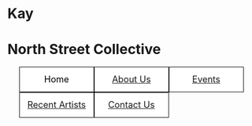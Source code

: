 # Kay
<!DOCTYPE html>
<html lang="en">
<head>
    <meta charset="UTF-8">
    <meta name="viewport" content="width=device-width, initial-scale=1, shrink-to-fit=no">
    <title>North Street Collective</title>
    <link rel="stylesheet" href="https://stackpath.bootstrapcdn.com/bootstrap/4.4.1/css/bootstrap.min.css" integrity="sha384-Vkoo8x4CGsO3+Hhxv8T/Q5PaXtkKtu6ug5TOeNV6gBiFeWPGFN9MuhOf23Q9Ifjh" crossorigin="anonymous">
    <link rel="stylesheet" href="home.css">
    <link href="https://fonts.googleapis.com/css?family=Montserrat&display=swap" rel="stylesheet"> 
    <style>
      #container ul{
        list-style:none;
        align-content: center;
      }
      #container ul li{
        background-color:white;
        color: black;
        width: 150px;
        border:1px solid black;
        height: 50px;
        line-height: 50px;
        text-align: center;
        float:left;
        font-size: 18px;
      }
      #container ul li:hover{
        background-color: black;
        color: white;
      }
    </style>
</head>
  <h1>North Street Collective</h1>
    <div id="container">
      <ul>
        <li>Home</li>
        <li><a href="./about us.html">About Us</a></li>
        <li><a href="./events.html">Events</a></li>
        <li><a href="./recent artists.html">Recent Artists</a></li>
        <li><a href="./contact.html">Contact Us</a></li>
      </ul>
    </div>
    <script src="https://code.jquery.com/jquery-3.4.1.slim.min.js" integrity="sha384-J6qa4849blE2+poT4WnyKhv5vZF5SrPo0iEjwBvKU7imGFAV0wwj1yYfoRSJoZ+n" crossorigin="anonymous"></script>
<script src="https://cdn.jsdelivr.net/npm/popper.js@1.16.0/dist/umd/popper.min.js" integrity="sha384-Q6E9RHvbIyZFJoft+2mJbHaEWldlvI9IOYy5n3zV9zzTtmI3UksdQRVvoxMfooAo" crossorigin="anonymous"></script>
<script src="https://stackpath.bootstrapcdn.com/bootstrap/4.4.1/js/bootstrap.min.js" integrity="sha384-wfSDF2E50Y2D1uUdj0O3uMBJnjuUD4Ih7YwaYd1iqfktj0Uod8GCExl3Og8ifwB6" crossorigin="anonymous"></script>
</body>
</html>

